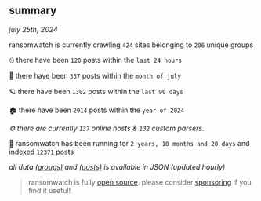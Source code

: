 
## summary
_july 25th, 2024_

ransomwatch is currently crawling `424` sites belonging to `206` unique groups

⏲ there have been `120` posts within the `last 24 hours`

🦈 there have been `337` posts within the `month of july`

🪐 there have been `1302` posts within the `last 90 days`

🏚 there have been `2914` posts within the `year of 2024`

_⚙️ there are currently `137` online hosts & `132` custom parsers._

🦕 ransomwatch has been running for `2 years, 10 months and 20 days` and indexed `12371` posts

_all data  [(groups)](http://ransomwhat.telemetry.ltd/groups) and [(posts)](http://ransomwhat.telemetry.ltd/posts) is available in JSON (updated hourly)_

> ransomwatch is fully [open source](https://github.com/joshhighet/ransomwatch#ransomwatch--). please consider [sponsoring](https://github.com/sponsors/joshhighet) if you find it useful!
